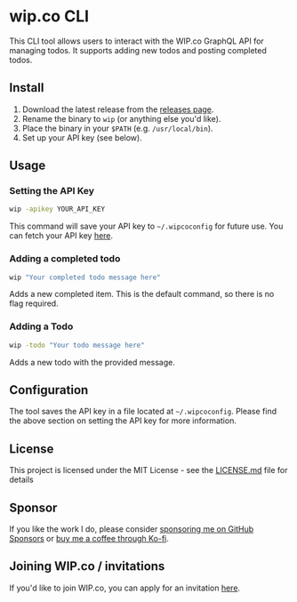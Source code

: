 # wip.co CLI

This CLI tool allows users to interact with the WIP.co GraphQL API for managing todos. It supports adding new todos and posting completed todos.

## Install

1. Download the latest release from the [releases page](https://github.com/janyksteenbeek/wipco-cli/releases).
2. Rename the binary to `wip` (or anything else you'd like).
3. Place the binary in your `$PATH` (e.g. `/usr/local/bin`).
4. Set up your API key (see below).

## Usage

### Setting the API Key
```bash
wip -apikey YOUR_API_KEY
```
This command will save your API key to `~/.wipcoconfig` for future use. You can fetch your API key [here](https://wip.co/api).

### Adding a completed todo
```bash
wip "Your completed todo message here"
```
Adds a new completed item. This is the default command, so there is no flag required.

### Adding a Todo
```bash
wip -todo "Your todo message here"
```
Adds a new todo with the provided message.

## Configuration
The tool saves the API key in a file located at `~/.wipcoconfig`. Please find the above section on setting the API key for more information.

## License
This project is licensed under the MIT License - see the [LICENSE.md](LICENSE.md) file for details

## Sponsor
If you like the work I do, please consider [sponsoring me on GitHub Sponsors](https://github.com/sponsors/janyksteenbeek) or [buy me a coffee through Ko-fi](https://ko-fi.com/janyk/shop).

## Joining WIP.co / invitations
If you'd like to join WIP.co, you can apply for an invitation [here](https://wip.co/applicants/new).

